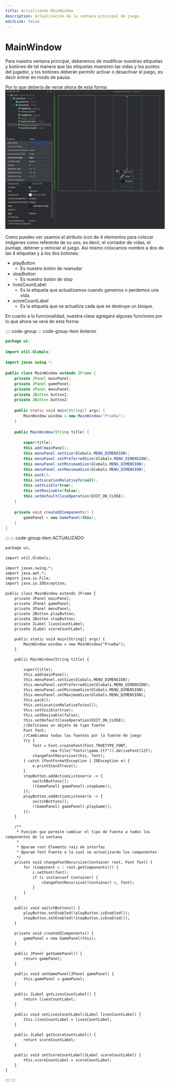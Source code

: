 ```yaml
---
title: Actualizando MainWindow
description: Actualización de la ventana principal de juego.
editLink: false
---
```


# MainWindow <Badge type="warning" text="Modificada" vertical="middle" />

Para nuestra ventana principal, deberemos de modificar nuestras etiquetas y botónes de tal manera que las etiquetas
muestren las vidas y los puntos del jugador, y los botónes deberán permitir activar o desactivar el juego, es decir
entrar en modo de pausa.

Por lo que debería de verse ahora de esta forma:
![img.png](img.png)

Como puedes ver usamos el atributo icon de 4 elementos para colocar imágenes como referente de su uso, es decir, el
contador de vidas, el puntaje, detener y reiniciar el juego.
Así mismo colocamos nombre a dos de las 4 etiquetas y a los dos botones:

- playButton
    - Es nuestro botón de reanudar
- stopButton
    - Es nuestro botón de stop
- livesCountLabel
    - Es la etiqueta que actualizamos cuando ganamos o perdemos una vida.
- scoreCountLabel
    - Es la etiqueta que se actualiza cada que se destruye un bloque.

En cuanto a la funcionalidad, nuestra clase agregará algunas funciones por lo que ahora se verá de esta forma:

:::: code-group
::: code-group-item Anterior

```java
package ui;

import util.Globals;

import javax.swing.*;

public class MainWindow extends JFrame {
    private JPanel mainPanel;
    private JPanel gamePanel;
    private JPanel menuPanel;
    private JButton button1;
    private JButton button2;

    public static void main(String[] args) {
        MainWindow window = new MainWindow("Prueba");
    }

    public MainWindow(String title) {

        super(title);
        this.add(mainPanel);
        this.menuPanel.setSize(Globals.MENU_DIMENSION);
        this.menuPanel.setPreferredSize(Globals.MENU_DIMENSION);
        this.menuPanel.setMinimumSize(Globals.MENU_DIMENSION);
        this.menuPanel.setMaximumSize(Globals.MENU_DIMENSION);
        this.pack();
        this.setLocationRelativeTo(null);
        this.setVisible(true);
        this.setResizable(false);
        this.setDefaultCloseOperation(EXIT_ON_CLOSE);
    }

    private void createUIComponents() {
        gamePanel = new GamePanel(this);
    }
}

```

:::
::: code-group-item ACTUALIZADO

```java{6-8,14-17,36-53,56-69,80-102}
package ui;

import util.Globals;

import javax.swing.*;
import java.awt.*;
import java.io.File;
import java.io.IOException;

public class MainWindow extends JFrame {
    private JPanel mainPanel;
    private JPanel gamePanel;
    private JPanel menuPanel;
    private JButton playButton;
    private JButton stopButton;
    private JLabel livesCountLabel;
    private JLabel scoreCountLabel;

    public static void main(String[] args) {
        MainWindow window = new MainWindow("Prueba");
    }

    public MainWindow(String title) {

        super(title);
        this.add(mainPanel);
        this.menuPanel.setSize(Globals.MENU_DIMENSION);
        this.menuPanel.setPreferredSize(Globals.MENU_DIMENSION);
        this.menuPanel.setMinimumSize(Globals.MENU_DIMENSION);
        this.menuPanel.setMaximumSize(Globals.MENU_DIMENSION);
        this.pack();
        this.setLocationRelativeTo(null);
        this.setVisible(true);
        this.setResizable(false);
        this.setDefaultCloseOperation(EXIT_ON_CLOSE);
        //Definimos un objeto de tipo fuente
        Font font;
        //Cambiamos todas las fuentes por la fuente de juego
        try {
            font = Font.createFont(Font.TRUETYPE_FONT,
                    new File("fonts\\game.ttf")).deriveFont(12f);
            changeFontRecursive(this, font);
        } catch (FontFormatException | IOException e) {
            e.printStackTrace();
        }
        stopButton.addActionListener(e -> {
            switchButtons();
            ((GamePanel) gamePanel).stopGame();
        });
        playButton.addActionListener(e -> {
            switchButtons();
            ((GamePanel) gamePanel).playGame();
        });
    }

    /**
     * Función que permite cambiar el tipo de fuente a todos los componentes de la ventana
     *
     * @param root Elemento raíz de interfaz
     * @param font Fuente a la cual se actualizarán los componentes
     */
    private void changeFontRecursive(Container root, Font font) {
        for (Component c : root.getComponents()) {
            c.setFont(font);
            if (c instanceof Container) {
                changeFontRecursive((Container) c, font);
            }
        }
    }

    public void switchButtons() {
        playButton.setEnabled(!playButton.isEnabled());
        stopButton.setEnabled(!stopButton.isEnabled());
    }

    private void createUIComponents() {
        gamePanel = new GamePanel(this);
    }

    public JPanel getGamePanel() {
        return gamePanel;
    }

    public void setGamePanel(JPanel gamePanel) {
        this.gamePanel = gamePanel;
    }

    public JLabel getLivesCountLabel() {
        return livesCountLabel;
    }

    public void setLivesCountLabel(JLabel livesCountLabel) {
        this.livesCountLabel = livesCountLabel;
    }

    public JLabel getScoreCountLabel() {
        return scoreCountLabel;
    }

    public void setScoreCountLabel(JLabel scoreCountLabel) {
        this.scoreCountLabel = scoreCountLabel;
    }
}
```

:::
::::
